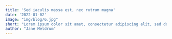 ```yaml
---
title: 'Sed iaculis massa est, nec rutrum magna'
date: '2022-01-02'
image: "img/blog/6.jpg"
short: "Lorem ipsum dolor sit amet, consectetur adipiscing elit, sed do eiusmod tempor incididunt ut labore et dolore magna aliqua."
author: "Jane Meldrum"
---
```

